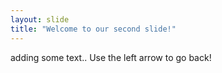 ```yaml
---
layout: slide
title: "Welcome to our second slide!"
---
```

adding some text..
Use the left arrow to go back!
